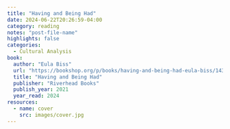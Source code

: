 ```yaml
---
title: "Having and Being Had"
date: 2024-06-22T20:26:59-04:00
category: reading
notes: "post-file-name"
highlights: false
categories:
  - Cultural Analysis
book:
  author: "Eula Biss"
  url: "https://bookshop.org/p/books/having-and-being-had-eula-biss/14348432?ean=9780525537465"
  title: "Having and Being Had"
  publisher: "Riverhead Books"
  publish_year: 2021
  year_read: 2024
resources:
  - name: cover
    src: images/cover.jpg
---
```


